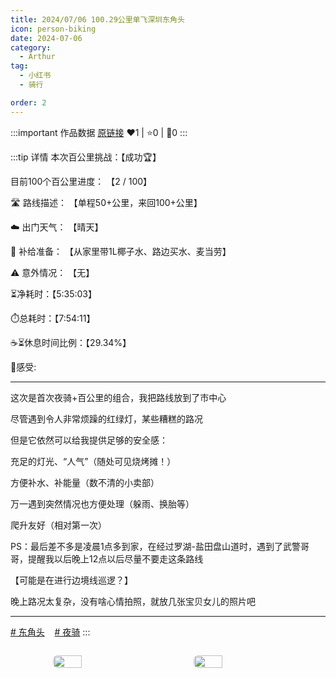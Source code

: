 ```yaml
---
title: 2024/07/06 100.29公里单飞深圳东角头
icon: person-biking
date: 2024-07-06
category:
  - Arthur
tag:
  - 小红书
  - 骑行

order: 2
---
```


:::important 作品数据
[原链接](http://xhslink.com/a/QP1RHbO3M5CV)
❤️1 | ⭐️0 | 💬0
:::

:::tip 详情
本次百公里挑战：【成功🏆】

	

目前100个百公里进度： 【2 / 100】

	

🛣️ 路线描述： 【单程50+公里，来回100+公里】

	

☁️ 出门天气： 【晴天】

	

🎒 补给准备： 【从家里带1L椰子水、路边买水、麦当劳】

	

⚠️ 意外情况： 【无】

	

⏳净耗时：【5:35:03】

	

⏱️总耗时：【7:54:11】

	

☕⏳休息时间比例：【29.34%】

	

💭感受:

	

----------

	

这次是首次夜骑+百公里的组合，我把路线放到了市中心

	

尽管遇到令人非常烦躁的红绿灯，某些糟糕的路况

	

但是它依然可以给我提供足够的安全感：

	

充足的灯光、“人气”（随处可见烧烤摊！）

	

方便补水、补能量（数不清的小卖部）

	

万一遇到突然情况也方便处理（躲雨、换胎等）

	

爬升友好（相对第一次）

	

PS：最后差不多是凌晨1点多到家，在经过罗湖-盐田盘山道时，遇到了武警哥哥，提醒我以后晚上12点以后尽量不要走这条路线

	

【可能是在进行边境线巡逻？】

	

晚上路况太复杂，没有啥心情拍照，就放几张宝贝女儿的照片吧

	

----------

[# 东角头](https://www.xiaohongshu.com/search_result/?keyword=%E4%B8%9C%E8%A7%92%E5%A4%B4&type=54&source=web_note_detail_r10)    [# 夜骑](https://www.xiaohongshu.com/search_result/?keyword=%E5%A4%9C%E9%AA%91&type=54&source=web_note_detail_r10)
:::

<div class="image-preview">
<img src="https://pan.4a1801.life:11443/d/public/XHS_fsy/66e145c7000000000c018b4b_1.webp" width="210px" style="margin: 5px;" align="center" />
<img src="https://pan.4a1801.life:11443/d/public/XHS_fsy/66e145c7000000000c018b4b_2.webp" width="210px" style="margin: 5px;" align="center" />
</div>

<style>
  .image-preview {
    display: flex;
    justify-content: space-evenly;
    align-items: center;
    flex-wrap: wrap;
  }

  .image-preview > img {
     box-sizing: border-box;
     width: 32% !important;
     padding: 9px;
     border-radius: 16px;
  }

  @media (max-width: 719px){
    .image-preview > img {
      width: 50% !important;
    }
  }

  @media (max-width: 419px){
    .image-preview > img {
      width: 100% !important;
    }
  }
</style>
